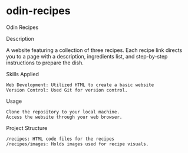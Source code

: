 # odin-recipes
Odin Recipes

Description

A website featuring a collection of three recipes. Each recipe link directs you to a page with a description, ingredients list, and step-by-step instructions to prepare the dish.

Skills Applied

    Web Development: Utilized HTML to create a basic website
    Version Control: Used Git for version control.

Usage

    Clone the repository to your local machine.
    Access the website through your web browser.

Project Structure

    /recipes: HTML code files for the recipes
    /recipes/images: Holds images used for recipe visuals.
